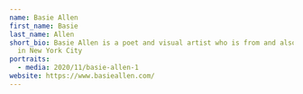 ```yaml
---
name: Basie Allen
first_name: Basie
last_name: Allen
short_bio: Basie Allen is a poet and visual artist who is from and also is lives
  in New York City
portraits:
  - media: 2020/11/basie-allen-1
website: https://www.basieallen.com/
---
```

